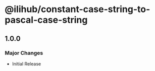 # @ilihub/constant-case-string-to-pascal-case-string

## 1.0.0

### Major Changes

- Initial Release
